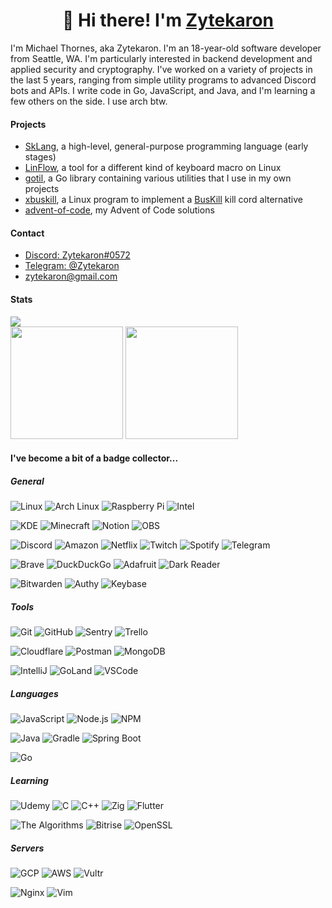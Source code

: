 <h1 align="center">👋 Hi there! I'm <a href="https://zyte.dev" target="_blank">Zytekaron</a></h1>

I'm Michael Thornes, aka Zytekaron. I'm an 18-year-old software developer from Seattle, WA. I'm particularly interested in backend development and applied security and cryptography. I've worked on a variety of projects in the last 5 years, ranging from simple utility programs to advanced Discord bots and APIs. I write code in Go, JavaScript, and Java, and I'm learning a few others on the side. I use arch btw.

#### Projects

- [SkLang](https://github.com/Zytekaron/sk-js), a high-level, general-purpose programming language (early stages)
- [LinFlow](https://github.com/Zytekaron/LinFloww), a tool for a different kind of keyboard macro on Linux
- [gotil](https://github.com/Zytekaron/gotil), a Go library containing various utilities that I use in my own projects
- [xbuskill](https://github.com/Zytekaron/xbuskill), a Linux program to implement a [BusKill](https://github.com/BusKill) kill cord alternative
- [advent-of-code](https://github.com/Zytekaron/advent-of-code), my Advent of Code solutions

#### Contact

- [Discord: Zytekaron#0572](https://discord.com/users/272659147974115328)
- [Telegram: @Zytekaron](https://t.me/Zytekaron)
- [zytekaron@gmail.com](mailto:zytekaron@gmail.com)

#### Stats

<div>
    <img src="https://visitor-badge.glitch.me/badge?page_id=zytekaron.zytekaron">
</div>

<div> 
    <!-- <img height="180em" src="https://github-readme-streak-stats.herokuapp.com/?user=Zytekaron&theme=dark" /> -->
    <img height="180em" src="https://github-readme-stats.vercel.app/api/?username=Zytekaron&count_private=true&show_icons=true&theme=dark"/>
    <img height="180em" src="https://github-readme-stats.vercel.app/api/top-langs/?username=Zytekaron&layout=compact&langs_count=8&hide=HCL&theme=dark"/>
</div>

#### I've become a bit of a badge collector...

<!-- https://home.aveek.io/GitHub-Profile-Badges/ -->
<!-- Excluded: QEMU Tails VLC YouTube Twitter Semver Namecheap Quora Medium PayPal CashApp Venmo PostgreSQL SQLite TOR Elixir -->

##### General

![Linux](https://img.shields.io/badge/Linux-FCC624.svg?style=flat-square&logo=Linux&logoColor=black)
![Arch Linux](https://img.shields.io/badge/Arch%20Linux-1793D1.svg?style=flat-square&logo=Arch-Linux&logoColor=white)
![Raspberry Pi](https://img.shields.io/badge/Raspberry%20Pi-A22846.svg?style=flat-square&logo=Raspberry-Pi&logoColor=white)
![Intel](https://img.shields.io/badge/Intel-0071C5.svg?style=flat-square&logo=Intel&logoColor=white)

![KDE](https://img.shields.io/badge/KDE-1D99F3.svg?style=flat-square&logo=KDE&logoColor=white)
![Minecraft](https://img.shields.io/badge/Minecraft-62B47A.svg?style=flat-square&logo=Minecraft&logoColor=white)
![Notion](https://img.shields.io/badge/Notion-000000.svg?style=flat-square&logo=Notion&logoColor=white)
![OBS](https://img.shields.io/badge/OBS%20Studio-302E31.svg?style=flat-square&logo=OBS-Studio&logoColor=white)

![Discord](https://img.shields.io/badge/Discord-5865F2.svg?style=flat-square&logo=Discord&logoColor=white)
![Amazon](https://img.shields.io/badge/Amazon-FF9900.svg?style=flat-square&logo=Amazon&logoColor=white)
![Netflix](https://img.shields.io/badge/Netflix-E50914.svg?style=flat-square&logo=Netflix&logoColor=white)
![Twitch](https://img.shields.io/badge/Twitch-9146FF.svg?style=flat-square&logo=Twitch&logoColor=white)
![Spotify](https://img.shields.io/badge/Spotify-1DB954.svg?style=flat-square&logo=Spotify&logoColor=white)
![Telegram](https://img.shields.io/badge/Telegram-26A5E4.svg?style=flat-square&logo=Telegram&logoColor=white)

![Brave](https://img.shields.io/badge/Brave-FB542B.svg?style=flat-square&logo=Brave&logoColor=white)
![DuckDuckGo](https://img.shields.io/badge/DuckDuckGo-DE5833.svg?style=flat-square&logo=DuckDuckGo&logoColor=white)
![Adafruit](https://img.shields.io/badge/Adafruit-000000.svg?style=flat-square&logo=Adafruit&logoColor=white)
![Dark Reader](https://img.shields.io/badge/Dark%20Reader-141E24.svg?style=flat-square&logo=Dark-Reader&logoColor=white)

![Bitwarden](https://img.shields.io/badge/Bitwarden-175DDC.svg?style=flat-square&logo=Bitwarden&logoColor=white)
![Authy](https://img.shields.io/badge/Authy-EC1C24.svg?style=flat-square&logo=Authy&logoColor=white)
![Keybase](https://img.shields.io/badge/Keybase-33A0FF.svg?style=flat-square&logo=Keybase&logoColor=white)

##### Tools

![Git](https://img.shields.io/badge/Git-F05032.svg?style=flat-square&logo=Git&logoColor=white)
![GitHub](https://img.shields.io/badge/GitHub-181717.svg?style=flat-square&logo=GitHub&logoColor=white)
![Sentry](https://img.shields.io/badge/Sentry-362D59.svg?style=flat-square&logo=Sentry&logoColor=white)
![Trello](https://img.shields.io/badge/Trello-0052CC.svg?style=flat-square&logo=Trello&logoColor=white)

![Cloudflare](https://img.shields.io/badge/Cloudflare-F38020.svg?style=flat-square&logo=Cloudflare&logoColor=white)
![Postman](https://img.shields.io/badge/Postman-FF6C37.svg?style=flat-square&logo=Postman&logoColor=white) ![MongoDB](https://img.shields.io/badge/MongoDB-47A248.svg?style=flat-square&logo=MongoDB&logoColor=white)

![IntelliJ](https://img.shields.io/badge/IntelliJ%20IDEA-000000.svg?style=flat-square&logo=IntelliJ-IDEA&logoColor=white)
![GoLand](https://img.shields.io/badge/GoLand-000000.svg?style=flat-square&logo=GoLand&logoColor=white)
![VSCode](https://img.shields.io/badge/Visual%20Studio%20Code-007ACC.svg?style=flat-square&logo=Visual-Studio-Code&logoColor=white)

##### Languages

![JavaScript](https://img.shields.io/badge/JavaScript-F7DF1E.svg?style=flat-square&logo=JavaScript&logoColor=black)
![Node.js](https://img.shields.io/badge/Node.js-339933.svg?style=flat-square&logo=nodedotjs&logoColor=white)
![NPM](https://img.shields.io/badge/npm-CB3837.svg?style=flat-square&logo=npm&logoColor=white)

![Java](https://img.shields.io/badge/Java-007396.svg?style=flat-square&logo=Java&logoColor=white)
![Gradle](https://img.shields.io/badge/Gradle-02303A.svg?style=flat-square&logo=Gradle&logoColor=white)
![Spring Boot](https://img.shields.io/badge/Spring%20Boot-6DB33F.svg?style=flat-square&logo=Spring-Boot&logoColor=white)

![Go](https://img.shields.io/badge/Go-00ADD8.svg?style=flat-square&logo=Go&logoColor=white)

##### Learning

![Udemy](https://img.shields.io/badge/Udemy-A435F0.svg?style=flat-square&logo=Udemy&logoColor=white)
![C](https://img.shields.io/badge/C-A8B9CC.svg?style=flat-square&logo=C&logoColor=black)
![C++](https://img.shields.io/badge/C++-00599C.svg?style=flat-square&logo=C++&logoColor=white)
![Zig](https://img.shields.io/badge/Zig-F7A41D.svg?style=flat-square&logo=Zig&logoColor=white)
![Flutter](https://img.shields.io/badge/Flutter-02569B.svg?style=flat-square&logo=Flutter&logoColor=white)

![The Algorithms](https://img.shields.io/badge/The%20Algorithms-00BCB4.svg?style=flat-square&logo=The-Algorithms&logoColor=white)
![Bitrise](https://img.shields.io/badge/Bitrise-683D87.svg?style=flat-square&logo=Bitrise&logoColor=white)
![OpenSSL](https://img.shields.io/badge/OpenSSL-721412.svg?style=flat-square&logo=OpenSSL&logoColor=white)

##### Servers

![GCP](https://img.shields.io/badge/Google%20Cloud-4285F4.svg?style=flat-square&logo=Google-Cloud&logoColor=white)
![AWS](https://img.shields.io/badge/Amazon%20AWS-232F3E.svg?style=flat-square&logo=Amazon-AWS&logoColor=white)
![Vultr](https://img.shields.io/badge/Vultr-007BFC.svg?style=flat-square&logo=Vultr&logoColor=white)

![Nginx](https://img.shields.io/badge/NGINX-009639.svg?style=flat-square&logo=NGINX&logoColor=white)
![Vim](https://img.shields.io/badge/Vim-019733.svg?style=flat-square&logo=Vim&logoColor=white)
